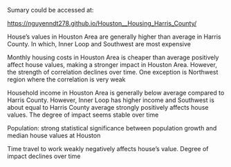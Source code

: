 Sumary could be accessed at: 


https://nguyenndt278.github.io/Houston__Housing_Harris_County/


House’s values in Houston Area are generally higher than average in Harris County. In which, Inner Loop and Southwest are most expensive

Monthly housing costs 
in Houston Area is cheaper than average
positively affect house values, making a stronger impact in Houston Area. However, the strength of correlation declines over time. 
One exception is Northwest region where the correlation is very weak

Household income 
in Houston Area is generally below average compared to Harris County. However, Inner Loop has higher income and Southwest is about equal to Harris County average
strongly positively affects house values. The degree of impact seems stable over time

Population: strong statistical significance between population growth and median house values at Houston

Time travel to work weakly negatively affects house’s value. Degree of impact declines over time
